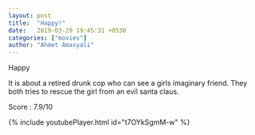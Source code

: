 ```yaml
---
layout: post
title:  "Happy!"
date:   2019-03-29 19:45:31 +0530
categories: ["movies"]
author: "Ahmet Amasyali"
---
```

Happy

It is about a retired drunk cop who can see a girls imaginary friend. They both tries to rescue the girl from an evil santa claus.

Score : 7.9/10

{% include youtubePlayer.html id="t7OYkSgmM-w" %}